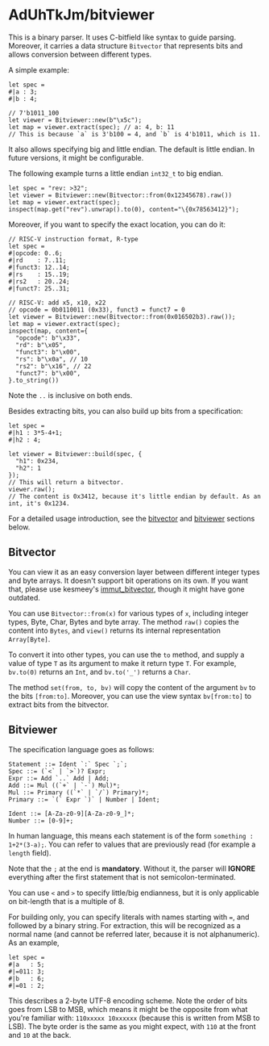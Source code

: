 # AdUhTkJm/bitviewer

This is a binary parser. It uses C-bitfield like syntax to guide parsing. Moreover, it carries a data structure `Bitvector` that represents bits and allows conversion between different types.

A simple example:

```mbt
let spec =
#|a : 3;
#|b : 4;

// 7'b1011_100
let viewer = Bitviewer::new(b"\x5c");
let map = viewer.extract(spec); // a: 4, b: 11
// This is because `a` is 3'b100 = 4, and `b` is 4'b1011, which is 11.
```

It also allows specifying big and little endian. The default is little endian. In future versions, it might be configurable.

The following example turns a little endian `int32_t` to big endian.

```mbt
let spec = "rev: >32";
let viewer = Bitviewer::new(Bitvector::from(0x12345678).raw())
let map = viewer.extract(spec);
inspect(map.get("rev").unwrap().to(0), content="\{0x78563412}");
```

Moreover, if you want to specify the exact location, you can do it:

```mbt
// RISC-V instruction format, R-type
let spec =
#|opcode: 0..6;
#|rd    : 7..11;
#|funct3: 12..14;
#|rs    : 15..19;
#|rs2   : 20..24;
#|funct7: 25..31;

// RISC-V: add x5, x10, x22
// opcode = 0b0110011 (0x33), funct3 = funct7 = 0
let viewer = Bitviewer::new(Bitvector::from(0x016502b3).raw());
let map = viewer.extract(spec);
inspect(map, content={
  "opcode": b"\x33",
  "rd": b"\x05",
  "funct3": b"\x00",
  "rs": b"\x0a", // 10
  "rs2": b"\x16", // 22
  "funct7": b"\x00",
}.to_string())
```

Note the `..` is inclusive on both ends.

Besides extracting bits, you can also build up bits from a specification:

```mbt
let spec =
#|h1 : 3*5-4+1;
#|h2 : 4;

let viewer = Bitviewer::build(spec, {
  "h1": 0x234,
  "h2": 1
});
// This will return a bitvector.
viewer.raw();
// The content is 0x3412, because it's little endian by default. As an int, it's 0x1234.
```

For a detailed usage introduction, see the [bitvector](#bitvector) and [bitviewer](#bitviewer) sections below.

## Bitvector

You can view it as an easy conversion layer between different integer types and byte arrays. It doesn't support bit operations on its own. If you want that, please use kesmeey's [immut_bitvector](https://mooncakes.io/docs/kesmeey/immut_BitVector), though it might have gone outdated.

You can use `Bitvector::from(x)` for various types of `x`, including integer types, Byte, Char, Bytes and byte array. The method `raw()` copies the content into `Bytes`, and `view()` returns its internal representation `Array[Byte]`. 

To convert it into other types, you can use the `to` method, and supply a value of type `T` as its argument to make it return type `T`. For example, `bv.to(0)` returns an `Int`, and `bv.to('_')` returns a `Char`.

The method `set(from, to, bv)` will copy the content of the argument `bv` to the bits `[from:to]`. Moreover, you can use the view syntax `bv[from:to]` to extract bits from the bitvector.

## Bitviewer

The specification language goes as follows:

```antlr
Statement ::= Ident `:` Spec `;`;
Spec ::= (`<` | `>`)? Expr;
Expr ::= Add `..` Add | Add;
Add ::= Mul ((`+` | `-`) Mul)*;
Mul ::= Primary ((`*` | `/`) Primary)*;
Primary ::= `(` Expr `)` | Number | Ident;

Ident ::= [A-Za-z0-9][A-Za-z0-9_]*;
Number ::= [0-9]+;
```

In human language, this means each statement is of the form `something : 1+2*(3-a);`. You can refer to values that are previously read (for example a `length` field).

Note that the `;` at the end is **mandatory**. Without it, the parser will **IGNORE** everything after the first statement that is not semicolon-terminated.

You can use `<` and `>` to specify little/big endianness, but it is only applicable on bit-length that is a multiple of 8.

For building only, you can specify literals with names starting with `=`, and followed by a binary string. For extraction, this will be recognized as a normal name (and cannot be referred later, because it is not alphanumeric). As an example,

```mbt
let spec =
#|a   : 5;
#|=011: 3;
#|b   : 6;
#|=01 : 2;
```

This describes a 2-byte UTF-8 encoding scheme. Note the order of bits goes from LSB to MSB, which means it might be the opposite from what you're familiar with: `110xxxxx 10xxxxxx` (because this is written from MSB to LSB). The byte order is the same as you might expect, with `110` at the front and `10` at the back.
